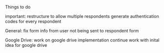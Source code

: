 Things to do

important:
    restructure to allow multiple respondents
    generate authentication codes for every respondent

General:
    fix form info from user not being sent to respondent form

Google Drive:
    work on google drive implementation
    continue work with inital idea for google drive
